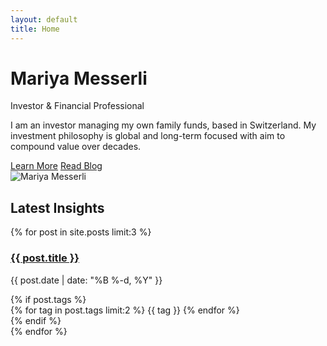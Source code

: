 ```yaml
---
layout: default
title: Home
---
```


<div class="hero-section">
  <div class="hero-content">
    <div class="hero-text">
      <h1>Mariya Messerli</h1>
      <p class="hero-subtitle">Investor & Financial Professional</p>
      <p class="hero-description">
        I am an investor managing my own family funds, based in Switzerland. 
        My investment philosophy is global and long-term focused with aim to compound value over decades.
      </p>
      <div class="hero-cta">
        <a href="/minimal/about/" class="cta-button">Learn More</a>
        <a href="/minimal/blog/" class="cta-button secondary">Read Blog</a>
      </div>
    </div>
    <div class="hero-image">
      <img src="/minimal/assets/img/mariya-messerli.jpg" alt="Mariya Messerli" class="profile-image">
    </div>
  </div>
</div>

<div class="featured-section">
  <h2>Latest Insights</h2>
  <div class="featured-posts">
    {% for post in site.posts limit:3 %}
      <div class="featured-post">
        <h3><a href="{{ post.url | relative_url }}">{{ post.title }}</a></h3>
        <p class="post-date">{{ post.date | date: "%B %-d, %Y" }}</p>
        {% if post.tags %}
          <div class="tags">
            {% for tag in post.tags limit:2 %}
              <span class="tag">{{ tag }}</span>
            {% endfor %}
          </div>
        {% endif %}
      </div>
    {% endfor %}
  </div>
</div>
